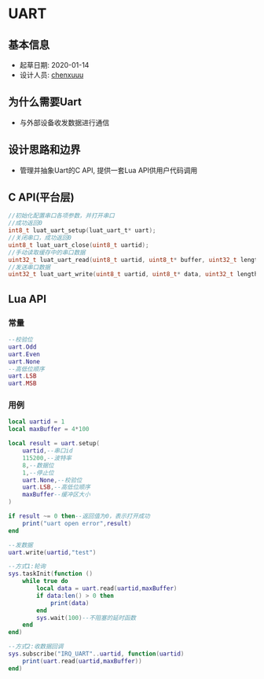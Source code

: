 # UART

## 基本信息

* 起草日期: 2020-01-14
* 设计人员: [chenxuuu](https://github.com/chenxuuu)

## 为什么需要Uart

* 与外部设备收发数据进行通信

## 设计思路和边界

* 管理并抽象Uart的C API, 提供一套Lua API供用户代码调用

## C API(平台层)

```c
//初始化配置串口各项参数，并打开串口
//成功返回0
int8_t luat_uart_setup(luat_uart_t* uart);
//关闭串口，成功返回0
uint8_t luat_uart_close(uint8_t uartid);
//手动读取缓存中的串口数据
uint32_t luat_uart_read(uint8_t uartid, uint8_t* buffer, uint32_t length);
//发送串口数据
uint32_t luat_uart_write(uint8_t uartid, uint8_t* data, uint32_t length);
```

## Lua API

### 常量

```lua
--校验位
uart.Odd
uart.Even
uart.None
--高低位顺序
uart.LSB
uart.MSB
```

### 用例

```lua
local uartid = 1
local maxBuffer = 4*100

local result = uart.setup(
    uartid,--串口id
    115200,--波特率
    8,--数据位
    1,--停止位
    uart.None,--校验位
    uart.LSB,--高低位顺序
    maxBuffer--缓冲区大小
)

if result ~= 0 then--返回值为0，表示打开成功
    print("uart open error",result)
end

--发数据
uart.write(uartid,"test")

--方式1:轮询
sys.taskInit(function ()
    while true do
        local data = uart.read(uartid,maxBuffer)
        if data:len() > 0 then
            print(data)
        end
        sys.wait(100)--不阻塞的延时函数
    end
end)

--方式2:收数据回调
sys.subscribe("IRQ_UART"..uartid, function(uartid)
    print(uart.read(uartid,maxBuffer))
end)

```
